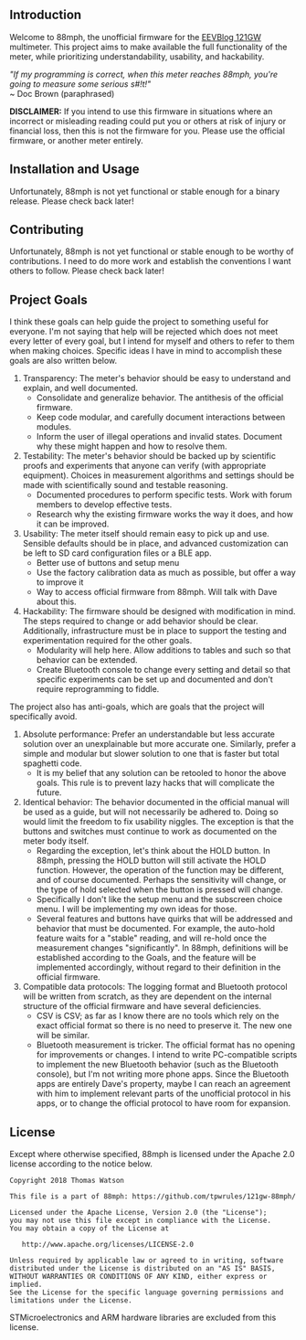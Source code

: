 ## Introduction
Welcome to 88mph, the unofficial firmware for the [EEVBlog 121GW](https://www.eevblog.com/product/121gw/) multimeter. This project aims to make available the full functionality of the meter, while prioritizing understandability, usability, and hackability.

*"If my programming is correct, when this meter reaches 88mph, you're going to measure some serious s#!t!"*<br />
~ Doc Brown (paraphrased)

**DISCLAIMER:** If you intend to use this firmware in situations where an incorrect or misleading reading could put you or others at risk of injury or financial loss, then this is not the firmware for you. Please use the official firmware, or another meter entirely.

## Installation and Usage

Unfortunately, 88mph is not yet functional or stable enough for a binary release. Please check back later!

## Contributing

Unfortunately, 88mph is not yet functional or stable enough to be worthy of contributions. I need to do more work and establish the conventions I want others to follow. Please check back later!

## Project Goals

I think these goals can help guide the project to something useful for everyone. I'm not saying that help will be rejected which does not meet every letter of every goal, but I intend for myself and others to refer to them when making choices. Specific ideas I have in mind to accomplish these goals are also written below.

1. Transparency: The meter's behavior should be easy to understand and explain, and well documented.
    * Consolidate and generalize behavior. The antithesis of the official firmware.
    * Keep code modular, and carefully document interactions between modules.
    * Inform the user of illegal operations and invalid states. Document why these might happen and how to resolve them.
2. Testability: The meter's behavior should be backed up by scientific proofs and experiments that anyone can verify (with appropriate equipment). Choices in measurement algorithms and settings should be made with scientifically sound and testable reasoning.
    * Documented procedures to perform specific tests. Work with forum members to develop effective tests.
    * Research why the existing firmware works the way it does, and how it can be improved.
3. Usability: The meter itself should remain easy to pick up and use. Sensible defaults should be in place, and advanced customization can be left to SD card configuration files or a BLE app.
    * Better use of buttons and setup menu
    * Use the factory calibration data as much as possible, but offer a way to improve it
    * Way to access official firmware from 88mph. Will talk with Dave about this.
4. Hackability: The firmware should be designed with modification in mind. The steps required to change or add behavior should be clear. Additionally, infrastructure must be in place to support the testing and experimentation required for the other goals.
    * Modularity will help here. Allow additions to tables and such so that behavior can be extended.
    * Create Bluetooth console to change every setting and detail so that specific experiments can be set up and documented and don't require reprogramming to fiddle.

The project also has anti-goals, which are goals that the project will specifically avoid.
1. Absolute performance: Prefer an understandable but less accurate solution over an unexplainable but more accurate one. Similarly, prefer a simple and modular but slower solution to one that is faster but total spaghetti code.
    * It is my belief that any solution can be retooled to honor the above goals. This rule is to prevent lazy hacks that will complicate the future.
2. Identical behavior: The behavior documented in the official manual will be used as a guide, but will not necessarily be adhered to. Doing so would limit the freedom to fix usability niggles. The exception is that the buttons and switches must continue to work as documented on the meter body itself.
    * Regarding the exception, let's think about the HOLD button. In 88mph, pressing the HOLD button will still activate the HOLD function. However, the operation of the function may be different, and of course documented. Perhaps the sensitivity will change, or the type of hold selected when the button is pressed will change.
    * Specifically I don't like the setup menu and the subscreen choice menu. I will be implementing my own ideas for those.
    * Several features and buttons have quirks that will be addressed and behavior that must be documented. For example, the auto-hold feature waits for a "stable" reading, and will re-hold once the measurement changes "significantly". In 88mph, definitions will be established according to the Goals, and the feature will be implemented accordingly, without regard to their definition in the official firmware.
3. Compatible data protocols: The logging format and Bluetooth protocol will be written from scratch, as they are dependent on the internal structure of the official firmware and have several deficiencies.
    * CSV is CSV; as far as I know there are no tools which rely on the exact official format so there is no need to preserve it. The new one will be similar.
    * Bluetooth measurement is tricker. The official format has no opening for improvements or changes. I intend to write PC-compatible scripts to implement the new Bluetooth behavior (such as the Bluetooth console), but I'm not writing more phone apps. Since the Bluetooth apps are entirely Dave's property, maybe I can reach an agreement with him to implement relevant parts of the unofficial protocol in his apps, or to change the official protocol to have room for expansion.

## License
Except where otherwise specified, 88mph is licensed under the Apache 2.0 license according to the notice below.

    Copyright 2018 Thomas Watson

    This file is a part of 88mph: https://github.com/tpwrules/121gw-88mph/

    Licensed under the Apache License, Version 2.0 (the "License");
    you may not use this file except in compliance with the License.
    You may obtain a copy of the License at

       http://www.apache.org/licenses/LICENSE-2.0

    Unless required by applicable law or agreed to in writing, software
    distributed under the License is distributed on an "AS IS" BASIS,
    WITHOUT WARRANTIES OR CONDITIONS OF ANY KIND, either express or implied.
    See the License for the specific language governing permissions and
    limitations under the License.

STMicroelectronics and ARM hardware libraries are excluded from this license.